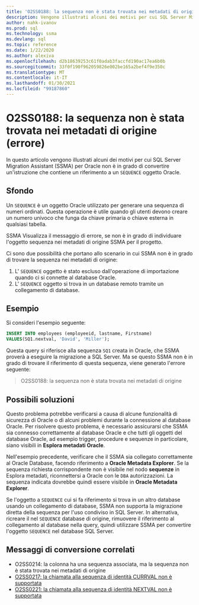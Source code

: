 ```yaml
---
title: 'O2SS0188: la sequenza non è stata trovata nei metadati di origine (errore)'
description: Vengono illustrati alcuni dei motivi per cui SQL Server Migration Assistant (SSMA) per Oracle non è in grado di convertire un'istruzione che contiene un riferimento a un oggetto sequenza Oracle.
author: nahk-ivanov
ms.prod: sql
ms.technology: ssma
ms.devlang: sql
ms.topic: reference
ms.date: 1/22/2020
ms.author: alexiva
ms.openlocfilehash: d2b18639253c61f0adab3faccfd190ac17ea6b0b
ms.sourcegitcommit: 33f0f190f962059826e002be165a2bef4f9e350c
ms.translationtype: MT
ms.contentlocale: it-IT
ms.lasthandoff: 01/30/2021
ms.locfileid: "99187860"
---
```

# <a name="o2ss0188-sequence-not-found-in-source-metadata-error"></a>O2SS0188: la sequenza non è stata trovata nei metadati di origine (errore)

In questo articolo vengono illustrati alcuni dei motivi per cui SQL Server Migration Assistant (SSMA) per Oracle non è in grado di convertire un'istruzione che contiene un riferimento a un `SEQUENCE` oggetto Oracle.

## <a name="background"></a>Sfondo

Un `SEQUENCE` è un oggetto Oracle utilizzato per generare una sequenza di numeri ordinati. Questa operazione è utile quando gli utenti devono creare un numero univoco che funga da chiave primaria o chiave esterna in qualsiasi tabella.

SSMA Visualizza il messaggio di errore, se non è in grado di individuare l'oggetto sequenza nei metadati di origine SSMA per il progetto.

Ci sono due possibilità che portano allo scenario in cui SSMA non è in grado di trovare la sequenza nei metadati di origine:

1. L' `SEQUENCE` oggetto è stato escluso dall'operazione di importazione quando ci si connette al database Oracle.
2. L' `SEQUENCE` oggetto si trova in un database remoto tramite un collegamento di database.

## <a name="example"></a>Esempio

Si consideri l'esempio seguente:

```sql
INSERT INTO employees (employeeid, lastname, Firstname)
VALUES(SQ1.nextval, 'David', 'Miller');
```

Questa query si riferisce alla sequenza `SQ1` creata in Oracle, che SSMA proverà a eseguire la migrazione a SQL Server. Ma se questo SSMA non è in grado di trovare il riferimento di questa sequenza, viene generato l'errore seguente:

> O2SS0188: la sequenza non è stata trovata nei metadati di origine

## <a name="possible-remedies"></a>Possibili soluzioni

Questo problema potrebbe verificarsi a causa di alcune funzionalità di sicurezza di Oracle o di alcuni problemi durante la connessione al database Oracle. Per risolvere questo problema, è necessario assicurarsi che SSMA sia connesso correttamente al database Oracle e che tutti gli oggetti del database Oracle, ad esempio trigger, procedure e sequenze in particolare, siano visibili in **Esplora metadati Oracle**.

Nell'esempio precedente, verificare che il SSMA sia collegato correttamente al Oracle Database, facendo riferimento a **Oracle Metadata Explorer**. Se la sequenza richiesta corrispondente non è visibile nel nodo **sequenze** in Esplora metadati, riconnettersi a Oracle con le `DBA` autorizzazioni. La sequenza indicata dovrebbe quindi essere visibile in **Oracle Metadata Explorer**.

Se l'oggetto a `SEQUENCE` cui si fa riferimento si trova in un altro database usando un collegamento di database, SSMA non supporta la migrazione diretta della sequenza per l'uso condiviso in SQL Server. In alternativa, ricreare il nel `SEQUENCE` database di origine, rimuovere il riferimento al collegamento al database nella query, quindi utilizzare SSMA per convertire l'oggetto `SEQUENCE` nel database SQL Server.

## <a name="related-conversion-messages"></a>Messaggi di conversione correlati

* O2SS0214: la colonna ha una sequenza associata, ma la sequenza non è stata trovata nei metadati di origine
* [O2SS0217: la chiamata alla sequenza di identità CURRVAL non è supportata](o2ss0217.md)
* [O2SS0221: la chiamata alla sequenza di identità NEXTVAL non è supportata](o2ss0221.md)

